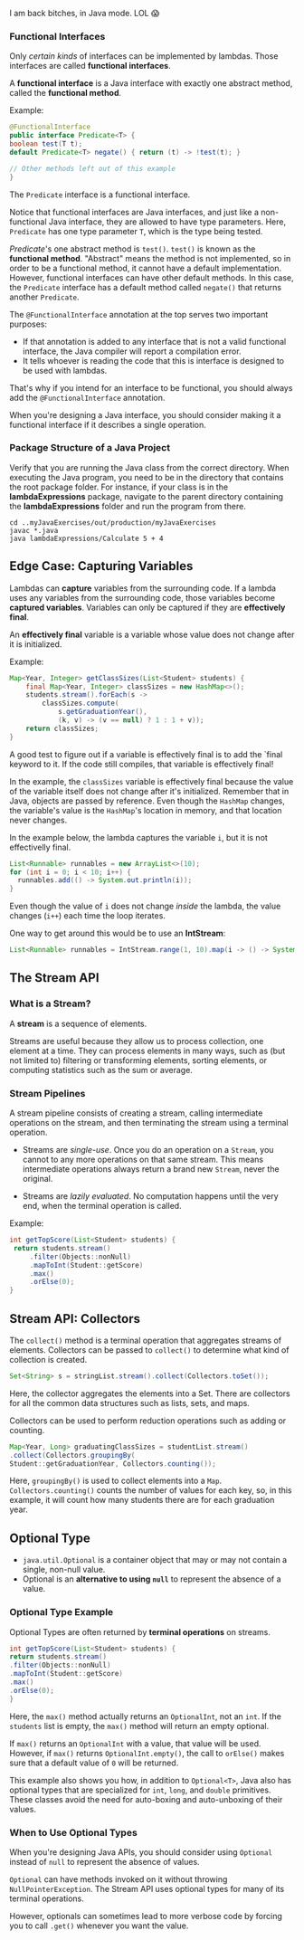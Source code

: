I am back bitches, in Java mode. LOL :scream:

### Functional Interfaces

Only _certain kinds_ of interfaces can be implemented by lambdas. Those interfaces are called **functional interfaces**.

A **functional interface** is a Java interface with exactly one abstract method, called the **functional method**.

Example:

```java
@FunctionalInterface
public interface Predicate<T> {
boolean test(T t);
default Predicate<T> negate() { return (t) -> !test(t); }

// Other methods left out of this example
}
```
The `Predicate` interface is a functional interface.

Notice that functional interfaces are Java interfaces, and just like a non-functional Java interface, they are allowed to have type parameters. Here, `Predicate` has one type parameter `T`, which is the type being tested.

_Predicate_'s one abstract method is `test()`. `test()` is known as the **functional method**. "Abstract" means the method is not implemented, so in order to be a functional method, it cannot have a default implementation. However, functional interfaces can have other default methods. In this case, the `Predicate` interface has a default method called `negate()` that returns another `Predicate`.

The `@FunctionalInterface` annotation at the top serves two important purposes:

* If that annotation is added to any interface that is not a valid functional interface, the Java compiler will report a compilation error.
* It tells whoever is reading the code that this is interface is designed to be used with lambdas.

That's why if you intend for an interface to be functional, you should always add the `@FunctionalInterface` annotation.

When you're designing a Java interface, you should consider making it a functional interface if it describes a single operation.


### Package Structure of a Java Project

Verify that you are running the Java class from the correct directory. When executing the Java program, you need to be in the directory that contains the root package folder. For instance, if your class is in the **lambdaExpressions** package, navigate to the parent directory containing the **lambdaExpressions** folder and run the program from there.

```
cd ..myJavaExercises/out/production/myJavaExercises
javac *.java
java lambdaExpressions/Calculate 5 + 4 
```

## Edge Case: Capturing Variables

Lambdas can **capture** variables from the surrounding code. If a lambda uses any variables from the surrounding code, those variables become **captured variables**. Variables can only be captured if they are **effectively final**.

An **effectively final** variable is a variable whose value does not change after it is initialized.

Example:

```java
Map<Year, Integer> getClassSizes(List<Student> students) {
    final Map<Year, Integer> classSizes = new HashMap<>();
    students.stream().forEach(s ->
        classSizes.compute(
            s.getGraduationYear(),
            (k, v) -> (v == null) ? 1 : 1 + v));
    return classSizes;
}
```

A good test to figure out if a variable is effectively final is to add the `final keyword to it. If the code still compiles, that variable is effectively final!

In the example, the `classSizes` variable is effectively final because the value of the variable itself does not change after it's initialized. Remember that in Java, objects are passed by reference. Even though the `HashMap` changes, the variable's value is the `HashMap`'s location in memory, and that location never changes.

In the example below, the lambda captures the variable `i`, but it is not effectivelly final.

```java
List<Runnable> runnables = new ArrayList<>(10);
for (int i = 0; i < 10; i++) {
  runnables.add(() -> System.out.println(i));
}
```

Even though the value of `i` does not change _inside_ the lambda, the value changes (`i++`) each time the loop iterates.

One way to get around this would be to use an **IntStream**:

```java
List<Runnable> runnables = IntStream.range(1, 10).map(i -> () -> System.out.println(i)).collect(Collectors.toList());
```

## The Stream API

### What is a Stream?

A **stream** is a sequence of elements.

Streams are useful because they allow us to process collection, one element at a time. They can process elements in many ways, such as (but not limited to) filtering or transforming elements, sorting elements, or computing statistics such as the sum or average.

### Stream Pipelines

A stream pipeline consists of creating a stream, calling intermediate operations on the stream, and then terminating the stream using a terminal operation.

* Streams are _single-use_. Once you do an operation on a `Stream`, you cannot to any more operations on that same stream. This means intermediate operations always return a brand new `Stream`, never the original.

* Streams are _lazily evaluated_. No computation happens until the very end, when the terminal operation is called.

Example:

```java
int getTopScore(List<Student> students) {
 return students.stream()
     .filter(Objects::nonNull)
     .mapToInt(Student::getScore)
     .max()
     .orElse(0);
}
```

## Stream API: Collectors

The `collect()` method is a terminal operation that aggregates streams of elements. Collectors can be passed to `collect()` to determine what kind of collection is created.

```java
Set<String> s = stringList.stream().collect(Collectors.toSet());
```

Here, the collector aggregates the elements into a Set. There are collectors for all the common data structures such as lists, sets, and maps.

Collectors can be used to perform reduction operations such as adding or counting.

```java
Map<Year, Long> graduatingClassSizes = studentList.stream()
.collect(Collectors.groupingBy(
Student::getGraduationYear, Collectors.counting());
```

Here, `groupingBy()` is used to collect elements into a `Map`. `Collectors.counting()` counts the number of values for each key, so, in this example, it will count how many students there are for each graduation year.

## Optional Type

* `java.util.Optional` is a container object that may or may not contain a single, non-null value.
* Optional is an **alternative to using `null`** to represent the absence of a value.

### Optional Type Example

Optional Types are often returned by **terminal operations** on streams.

```java
int getTopScore(List<Student> students) {
return students.stream()
.filter(Objects::nonNull)
.mapToInt(Student::getScore)
.max()
.orElse(0);
}
```

Here, the `max()` method actually returns an `OptionalInt`, not an `int`. If the `students` list is empty, the `max()` method will return an empty optional.

If `max()` returns an `OptionalInt` with a value, that value will be used. However, if `max()` returns `OptionalInt.empty()`, the call to `orElse()` makes sure that a default value of `0` will be returned.

This example also shows you how, in addition to `Optional<T>`, Java also has optional types that are specialized for `int`, `long`, and `double` primitives. These classes avoid the need for auto-boxing and auto-unboxing of their values.

### When to Use Optional Types

When you're designing Java APIs, you should consider using `Optional` instead of `null` to represent the absence of values.

`Optional` can have methods invoked on it without throwing `NullPointerException`. The Stream API uses optional types for many of its terminal operations.

However, optionals can sometimes lead to more verbose code by forcing you to call `.get()` whenever you want the value.